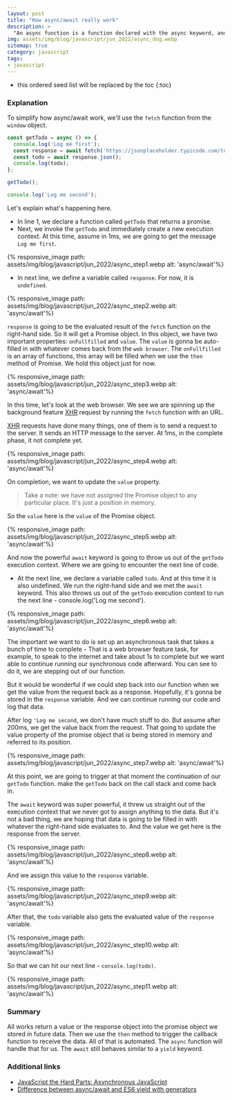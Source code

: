 ```yaml
---
layout: post
title: "How async/await really work"
description: >
  "An async function is a function declared with the async keyword, and the await keyword is permitted within it. The async and await keywords enable asynchronous, promise-based behavior to be written in a cleaner style, avoiding the need to explicitly configure promise chains." - MDN
img: assets/img/blog/javascript/jun_2022/async_dog.webp
sitemap: true
category: javascript
tags:
- javascript
---
```


* this ordered seed list will be replaced by the toc
{:toc}

### Explanation

To simplify how async/await work, we'll use the `fetch` function from the `window` object.

```javascript
const getTodo = async () => {
  console.log('Log me first');
  const response = await fetch('https://jsonplaceholder.typicode.com/todos/1');
  const todo = await response.json();
  console.log(todo);
};

getTodo();

console.log('Log me second');
```

Let's explain what's happening here.

* In line 1, we declare a function called `getTodo` that returns a promise.
* Next, we invoke the `getTodo` and immediately create a new execution context. At this time, assume in 1ms, we are going to get the message `Log me first`.

{% responsive_image path: assets/img/blog/javascript/jun_2022/async_step1.webp alt: 'async/await'%}

* In next line, we define a variable called `response`. For now, it is `undefined`.

{% responsive_image path: assets/img/blog/javascript/jun_2022/async_step2.webp alt: 'async/await'%}

`response` is going to be the evaluated result of the `fetch` function on the right-hand side. So it will get a Promise object. In this object, we have two important properties: `onFullfilled` and `value`. The `value` is gonna be auto-filled in with whatever comes back from the `web browser`. The `onFullfilled` is an array of functions, this array will be filled when we use the `then` method of Promise. We hold this object just for now.

{% responsive_image path: assets/img/blog/javascript/jun_2022/async_step3.webp alt: 'async/await'%}

In this time, let's look at the web browser. We see we are spinning up the background feature [XHR] request by running the `fetch` function with an URL.

[XHR] requests have done many things, one of them is to send a request to the server. It sends an HTTP message to the server. At 1ms, in the complete phase, it not complete yet.

{% responsive_image path: assets/img/blog/javascript/jun_2022/async_step4.webp alt: 'async/await'%}

On completion, we want to update the `value` property.

> Take a note: we have not assigned the Promise object to any particular place. It's just a position in memory.

So the `value` here is the `value` of the Promise object.

{% responsive_image path: assets/img/blog/javascript/jun_2022/async_step5.webp alt: 'async/await'%}

And now the powerful `await` keyword is going to throw us out of the `getTodo` execution context. Where we are going to encounter the next line of code.

* At the next line, we declare a variable called `todo`. And at this time it is also undefined. We run the right-hand side and we met the `await` keyword. This also throws us out of the `getTodo` execution context to run the next line - console.log('Log me second').

{% responsive_image path: assets/img/blog/javascript/jun_2022/async_step6.webp alt: 'async/await'%}

The important we want to do is set up an asynchronous task that takes a bunch of time to complete - That is a web browser feature task, for example, to speak to the internet and take about 1s to complete but we want able to continue running our synchronous code afterward. You can see to do it, we are stepping out of our function.

But it would be wonderful if we could step back into our function when we get the value from the request back as a response. Hopefully, it's gonna be stored in the `response` variable. And we can continue running our code and log that data.

After log `'Log me second`, we don't have much stuff to do. But assume after 200ms, we get the value back from the request. That going to update the value property of the promise object that is being stored in memory and referred to its position.

{% responsive_image path: assets/img/blog/javascript/jun_2022/async_step7.webp alt: 'async/await'%}

At this point, we are going to trigger at that moment the continuation of our `getTodo` function. make the `getTodo` back on the call stack and come back in.

The `await` keyword was super powerful, it threw us straight out of the execution context that we never got to assign anything to the data. But it's not a bad thing, we are hoping that data is going to be filled in with whatever the right-hand side evaluates to. And the value we get here is the response from the server.

{% responsive_image path: assets/img/blog/javascript/jun_2022/async_step8.webp alt: 'async/await'%}

And we assign this value to the `response` variable.

{% responsive_image path: assets/img/blog/javascript/jun_2022/async_step9.webp alt: 'async/await'%}

After that, the `todo` variable also gets the evaluated value of the `response` variable.

{% responsive_image path: assets/img/blog/javascript/jun_2022/async_step10.webp alt: 'async/await'%}

So that we can hit our next line - `console.log(todo)`.

{% responsive_image path: assets/img/blog/javascript/jun_2022/async_step11.webp alt: 'async/await'%}

### Summary

All works return a value or the response object into the promise object we stored in future data. Then we use the `then` method to trigger the callback function to receive the data. All of that is automated. The `async` function will handle that for us. The `await` still behaves similar to a `yield` keyword.

### Additional links

* [JavaScript the Hard Parts: Asynchronous JavaScript]
* [Difference between async/await and ES6 yield with generators]

[XHR]: https://en.wikipedia.org/wiki/XMLHttpRequest
[JavaScript the Hard Parts: Asynchronous JavaScript]: https://www.youtube.com/watch?v=xTjx3q2Nm1w
[Difference between async/await and ES6 yield with generators]: https://stackoverflow.com/questions/36196608/difference-between-async-await-and-es6-yield-with-generators
